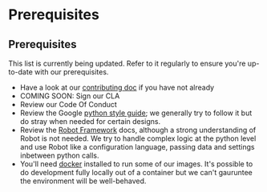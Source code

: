 # Prerequisites

## Prerequisites

This list is currently being updated. Refer to it regularly to ensure you're up-to-date with our prerequisites.

* Have a look at our [contributing doc](../cc-dev/contributing.md) if you have not already
* COMING SOON: Sign our CLA
* Review our Code Of Conduct
* Review the Google [python style guide](https://google.github.io/styleguide/pyguide.html); we generally try to follow it but do stray when needed for certain designs.
* Review the [Robot Framework](https://robotframework.org/robotframework/latest/RobotFrameworkUserGuide.html) docs, although a strong understanding of Robot is not needed. We try to handle complex logic at the python level and use Robot like a configuration language, passing data and settings inbetween python calls.
* You'll need [docker](https://www.docker.com/) installed to run some of our images. It's possible to do development fully locally out of a container but we can't gauruntee the environment will be well-behaved.
